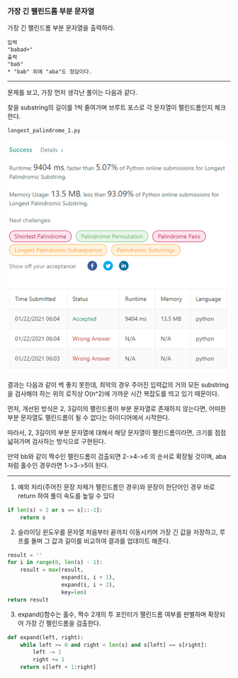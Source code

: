### 가장 긴 팰린드롬 부분 문자열

가장 긴 팰린드롬 부분 문자열을 출력하라.

```
입력
"babad+"
출력
"bab"
* "bab" 외에 "aba"도 정답이다.
```

---

문제를 보고, 가장 먼저 생각난 풀이는 다음과 같다.

찾을 substring의 길이를 1씩 줄여가며 브루트 포스로 각 문자열이 팰린드롬인지 체크한다.

```
longest_palindrome_1.py
```

![result](./static/1.png)

결과는 다음과 같이 썩 좋지 못한데, 최악의 경우 주어진 입력값의 거의 모든 substring을 검사해야 하는 위의 로직상 O(n^2)에 가까운 시간 복잡도를 띄고 있기 때문이다.

먼저, 개선된 방식은 2, 3길이의 팰린드롬이 부분 문자열로 존재하지 않는다면, 어떠한 부분 문자열도 팰린드롬이 될 수 없다는 아이디어에서 시작한다.

따라서, 2, 3길이의 부분 문자열에 대해서 해당 문자열이 팰린드롬이라면, 크기를 점점 넓혀가며 검사하는 방식으로 구현된다.

만약 bb와 같이 짝수인 팰린드롬이 검출되면 2->4->6 의 순서로 확장될 것이며, aba처럼 홀수인 경우라면 1->3->5이 된다.

---

1. 예외 처리(주어진 문장 자체가 팰린드롬인 경우)와 문장이 한단어인 경우 바로 return 하여 풀이 속도를 높일 수 있다

```python
if len(s) < 2 or s == s[::-1]:
    return s
```

2. 슬라이딩 윈도우를 문자열 처음부터 끝까지 이동시키며 가장 긴 값을 저장하고, 루프를 돌며 그 값과 길이를 비교하여 결과를 업데이트 해준다.

```python
result = ''
for i in range(0, len(s) - 1):
    result = max(result,
                 expand(i, i + 1),
                 expand(i, i + 2),
                 key=len)
return result
```

3. expand()함수는 홀수, 짝수 2개의 투 포인터가 팰린드롬 여부를 판별하며 확장되어 가장 긴 팰린드롬을 검출한다.

```python
def expand(left, right):
    while left >= 0 and right < len(s) and s[left] == s[right]:
        left -= 1
        right += 1
    return s[left + 1:right]
```
